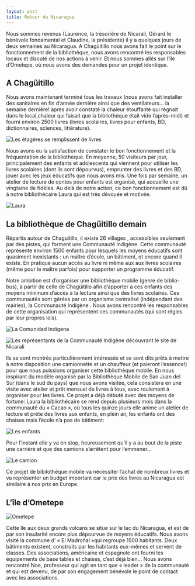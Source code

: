 ```yaml
---
layout: post
title: Retour du Nicaragua
---
```


Nous sommes revenus (Laurence, la trésorière de Nicarali, Gérard le bénévole fondamental et Claudine, la présidente) il y a quelques jours de deux semaines au Nicaragua. A Chagüitillo nous avons fait le point sur le fonctionnement de la bibliothèque, nous avons rencontré les responsables locaux et discuté de nos actions à venir. Et nous sommes allés sur l’île d’Ometepe, où nous avons des demandes pour un projet identique.

A Chagüitillo  
-------------

Nous avons maintenant terminé tous les travaux (nous avons fait installer des sanitaires en fin d’année dernière ainsi que des ventilateurs… la semaine dernière! après avoir constaté la chaleur étouffante qui régnait dans le local,chaleur qui faisait que la bibliothèque était vide l’après-midi) et fourni environ 2500 livres (livres scolaires, livres pour enfants, BD, dictionnaires, sciences, littérature).

![Les étagères se remplissent de livres](http://nicarali.files.wordpress.com/2010/08/biblioth-c3a9tagc3a8res.jpg?w=950&h=533)

Nous avons eu la satisfaction de constater le bon fonctionnement et la fréquentation de la bibliothèque. En moyenne, 50 visiteurs par jour, principalement des enfants et adolescents qui viennent pour utiliser les livres scolaires (dont ils sont dépourvus), emprunter des livres et des BD, jouer avec les jeux éducatifs que nous avons mis.
Une fois par semaine, un atelier de lecture de contes pour enfants est organisé, qui accueille une vingtaine de fidèles. Au delà de notre action, ce bon fonctionnement est dû à notre bibliothécaire Laura qui est très dévouée et motivée.

![Laura](http://nicarali.files.wordpress.com/2010/08/laura-21-e1401890303882.jpg?w=263&h=439)

La bibliothèque de Chagüitillo demain
-------------------------------------

Répartis autour de Chaguitillo, il existe 26 villages , accessibles seulement par des pistes, qui forment une Communauté Indigène. Cette communauté représente environ 1500 enfants pour lesquels les moyens éducatifs sont quasiment inexistants : un maître d’école, un bâtiment, et encore quand il existe. En pratique aucun accès au livre ni même aux aux livres scolaires (même pour le maître parfois) pour supporter un programme éducatif.

Notre ambition est d’organiser une bibliothèque mobile (genre de biblio-bus), à partir de celle de Chagüitillo afin d’apporter à ces enfants des moyens minimum d’accès à la lecture ainsi que des livres scolaires. Ces communautés sont gérées par un organisme centralisé (indépendant des mairies), la Communauté Indigène . Nous avons rencontré les responsables de cette organisation qui représentent ces communautés (qui sont régies par leur propres lois).

![La Comunidad Indigena](https://nicarali.files.wordpress.com/2010/08/comunidad-indigena.jpg?w=950&h=533)

![Les représentants de la Communauté Indigène découvrant le site de Nicarali](http://nicarali.files.wordpress.com/2010/08/communautc3a9-indigc3a8ne-sur-le-site-internet-de-nicarali.jpg?w=950&h=533)

Ils se sont montrés particulièrement intéressés et se sont dits prêts à mettre à notre disposition une camionnette et un chauffeur (et paieront l’essence!) pour que nous puissions organiser cette bibliothèque mobile. En nous inspirant du modèle organisé par la Bibliothèque Mobile de San Juan del Sur (dans le sud du pays) que nous avons visitée, cela consistera en une visite avec atelier et prêt mensuel de livres à tous, avec roulement à organiser pour les livres. Ce projet a déjà débuté avec des moyens de fortune: Laura la bibliothécaire se rend depuis plusieurs mois dans la communauté du « Cacao », où tous les quinze jours elle anime un atelier de lecture et prête des livres aux enfants, en plein air, les enfants ont des chaises mais l’école n’a pas de bâtiment:

![Les enfants](http://nicarali.files.wordpress.com/2010/08/cacao-lecture.jpg?w=950&h=533)

Pour l’instant elle y va en stop, heureusement qu’il y a au bout de la piste une carrière et que des camions s’arrêtent pour l’emmener…

![Le camion](https://nicarali.files.wordpress.com/2010/08/camion-cacao.jpg?w=882&h=449)

Ce projet de bibilothèque mobile va nécessiter l’achat de nombreux livres et va représenter un budget important car le prix des livres au Nicaragua est similaire à nos prix en Europe.

L’île d’Ometepe
---------------

![Ometepe](http://nicarali.files.wordpress.com/2010/08/ometepe-punta-jesc3bas-marc3ada-3.png?w=550&h=418)

Cette île aux deux grands volcans se situe sur le lac du Nicaragua, et est de par son insularité encore plus dépourvue de moyens éducatifs. Nous avons visité la commune d’ « El Madroñal »qui regroupe 1500 habitants. Deux bâtiments existent, construits par les habitants eux-mêmes et servent de classes. Des associations, américaine et espagnole ont fourni les équipements de base tables et chaises, c’est déjà bien… Nous avons rencontré Noe, professeur qui agit en tant que « leader » de la communauté et qui est devenu, de par son engagement bénévole le point de contact avec les associations.

